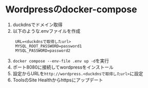 # Wordpressのdocker-compose
1. duckdnsでドメイン取得
2. 以下のような.envファイルを作成
   ```
    URL=<duckdnsで取得したurl>
    MYSQL_ROOT_PASSWORD=password1
    MYSQL_PASSWORD=password2
    ```
3. `docker compose --env-file .env up -d`を実行
4. ポート8080に接続してwordpressをインストール
5. 設定からURLを`http://wordpress.<duckdnsで取得したurl>`に設定
6. ToolsのSite Healthからhttpsにアップデート
